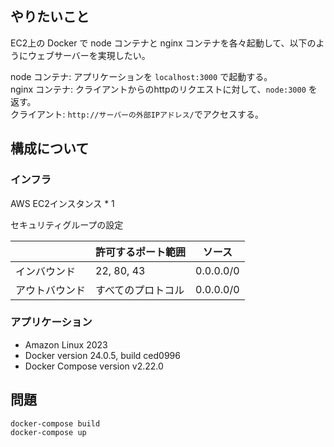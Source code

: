 ## やりたいこと

EC2上の Docker で node コンテナと nginx コンテナを各々起動して、以下のようにウェブサーバーを実現したい。

node コンテナ: アプリケーションを `localhost:3000` で起動する。\
nginx コンテナ: クライアントからのhttpのリクエストに対して、`node:3000` を返す。\
クライアント: `http://サーバーの外部IPアドレス/`でアクセスする。

## 構成について

### インフラ

AWS EC2インスタンス * 1

セキュリティグループの設定

|                | 許可するポート範囲 | ソース    |
| -------------- | ------------------ | --------- |
| インバウンド   | 22, 80, 43         | 0.0.0.0/0 |
| アウトバウンド | すべてのプロトコル | 0.0.0.0/0 |

### アプリケーション

- Amazon Linux 2023
- Docker version 24.0.5, build ced0996
- Docker Compose version v2.22.0

## 問題

```sh
docker-compose build
docker-compose up
```
